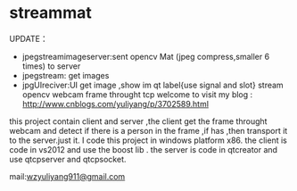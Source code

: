 streammat
=========

UPDATE：
  * jpegstreamimageserver:sent opencv Mat (jpeg compress,smaller 6 times) to server
  * jpegstream: get images
  * jpgUIreciver:UI get image ,show im qt label{use signal and slot}
stream opencv webcam frame throught tcp
welcome to visit my blog :
http://www.cnblogs.com/yuliyang/p/3702589.html

this project contain client and server ,the client get the frame throught webcam and detect if there is a person in the frame ,if has ,then transport it to the server.just it.
 I code this project in windows platform x86.
the client is code in vs2012 and use the boost lib .
the server is code in qtcreator and use qtcpserver and qtcpsocket.

mail:wzyuliyang911@gmail.com
